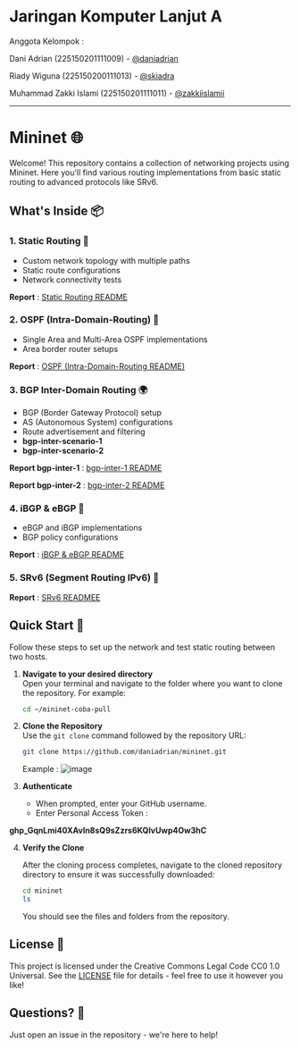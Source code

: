 # Jaringan Komputer Lanjut A
Anggota Kelompok :

Dani Adrian (225150201111009) - [@daniadrian](https://github.com/daniadrian) 

Riady Wiguna (225150200111013) - [@skiadra](https://github.com/Skiadra)

Muhammad Zakki Islami (225150201111011) - [@zakkiislamii](https://github.com/zakkiislamii)

---
# Mininet 🌐

Welcome! This repository contains a collection of networking projects using Mininet. Here you'll find various routing implementations from basic static routing to advanced protocols like SRv6. 

## What's Inside 📦

### 1. Static Routing 🎯
- Custom network topology with multiple paths
- Static route configurations
- Network connectivity tests

**Report** :
[Static Routing README](static-routing-mininet/README.md)

### 2. OSPF (Intra-Domain-Routing) 🔄
- Single Area and Multi-Area OSPF implementations
- Area border router setups

**Report** :
[OSPF (Intra-Domain-Routing README)](intra-domain-routing/README.md)

### 3. BGP Inter-Domain Routing 🌍
- BGP (Border Gateway Protocol) setup
- AS (Autonomous System) configurations
- Route advertisement and filtering
- **bgp-inter-scenario-1**
- **bgp-inter-scenario-2**

**Report bgp-inter-1** :
[bgp-inter-1 README](bgp-inter-1/README.md)

**Report bgp-inter-2** :
[bgp-inter-2 README](bgp-inter-2/README.md)

### 4. iBGP & eBGP 🔗
- eBGP and iBGP implementations
- BGP policy configurations

**Report** :
[iBGP & eBGP README](iBGP-eBGP/README.md)

### 5. SRv6 (Segment Routing IPv6) 🚀
**Report** : 
[SRv6 READMEE](srv6lab/README.md)


## Quick Start 🚀
Follow these steps to set up the network and test static routing between two hosts.

1. **Navigate to your desired directory**  
   Open your terminal and navigate to the folder where you want to clone the repository. For example:
   ```bash
   cd ~/mininet-coba-pull
   ```

2. **Clone the Repository**  
   Use the `git clone` command followed by the repository URL:
   ```bash
   git clone https://github.com/daniadrian/mininet.git
   ```
   Example :
![image](https://github.com/user-attachments/assets/17bf6edc-a7f7-4ffa-afd2-92c8c576e34b)

3. **Authenticate**  
   - When prompted, enter your GitHub username.
   - Enter Personal Access Token :

**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**

4. **Verify the Clone**  

   After the cloning process completes, navigate to the cloned repository directory to ensure it was successfully downloaded:

   ```bash
   cd mininet
   ls
   ```

   You should see the files and folders from the repository.

## License 📝
This project is licensed under the Creative Commons Legal Code CC0 1.0 Universal. See the [LICENSE](LICENSE) file for details - feel free to use it however you like!

## Questions? 💭
Just open an issue in the repository - we're here to help!
